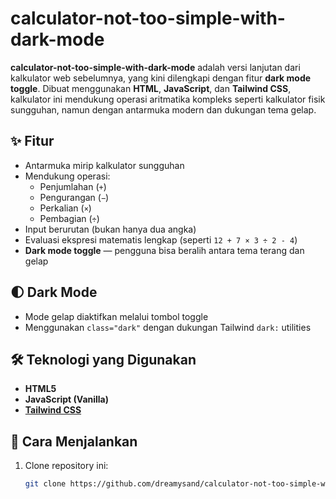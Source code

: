 # calculator-not-too-simple-with-dark-mode

**calculator-not-too-simple-with-dark-mode** adalah versi lanjutan dari kalkulator web sebelumnya, yang kini dilengkapi dengan fitur **dark mode toggle**. Dibuat menggunakan **HTML**, **JavaScript**, dan **Tailwind CSS**, kalkulator ini mendukung operasi aritmatika kompleks seperti kalkulator fisik sungguhan, namun dengan antarmuka modern dan dukungan tema gelap.

## ✨ Fitur

- Antarmuka mirip kalkulator sungguhan
- Mendukung operasi:
  - Penjumlahan (`+`)
  - Pengurangan (`−`)
  - Perkalian (`×`)
  - Pembagian (`÷`)
- Input berurutan (bukan hanya dua angka)
- Evaluasi ekspresi matematis lengkap (seperti `12 + 7 × 3 ÷ 2 - 4`)
- **Dark mode toggle** — pengguna bisa beralih antara tema terang dan gelap

## 🌓 Dark Mode

- Mode gelap diaktifkan melalui tombol toggle
- Menggunakan `class="dark"` dengan dukungan Tailwind `dark:` utilities

## 🛠️ Teknologi yang Digunakan

- **HTML5**
- **JavaScript (Vanilla)**
- **[Tailwind CSS](https://tailwindcss.com/)**

## 🚀 Cara Menjalankan

1. Clone repository ini:
   ```bash
   git clone https://github.com/dreamysand/calculator-not-too-simple-with-dark-mode.git
